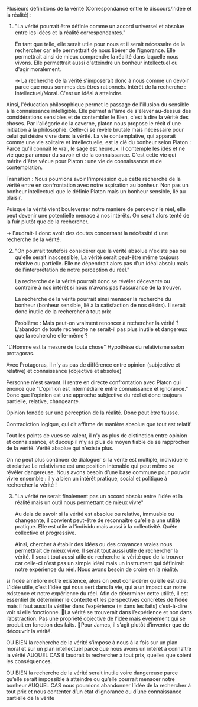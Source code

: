 Plusieurs définitions de la vérité (Correspondance entre le discours/l'idée et la réalité) : 

1. "La vérité pourrait être définie comme un accord universel et absolue entre les idées et la réalité correspondantes."

	En tant que telle, elle serait utile pour nous et il serait nécessaire de la rechercher car elle permettrait de nous libérer de l'ignorance. Elle permettrait ainsi de mieux comprendre la réalité dans laquelle nous vivons. Elle permettrait aussi d'atteindre un bonheur intellectuel ou d'agir moralement.

	-> La recherche de la vérité s'imposerait donc à nous comme un devoir parce que nous sommes des êtres rationnels. Intérêt de la recherche : Intellectuel/Moral. C'est un idéal à atteindre.

Ainsi, l'éducation philosophique permet le passage de l'illusion du sensible à la connaissance intelligible. Elle permet à l'âme de s'élever au-dessus des considérations sensibles et de contembler le Bien, c'est à dire la vérité des choses. Par l'allégorie de la caverne, platon nous propose le récit d'une initiation à la philosophie. Celle-ci se révèle brutale mais nécéssaire pour celui qui désire vivre dans la vérité. La vie contemplative, qui apparait comme une vie solitaire et intellectuelle, est la clé du bonheur selon Platon : Parce qu'il connait le vrai, le sage est heureux. Il contemple les idés et ne vie que par amour du savoir et de la connaissance. C'est cette vie qui mérite d'être vécue pour Platon : une vie de connaissance et de contemplation.

Transition : Nous pourrions avoir l'impression que cette recherche de la vérité entre en confrontation avec notre aspiration au bonheur. Non pas un bonheur intellectuel que le définie Platon mais un bonheur sensible, lié au plaisir.

Puisque la vérité vient bouleverser notre manière de percevoir le réel, elle peut devenir une potentielle menace à nos intérêts. On serait alors tenté de la fuir plutôt que de la rechercher.

-> Faudrait-il donc avoir des doutes concernant la nécéssité d'une recherche de la vérité.


2. "On pourrait toutefois considérer que la vérité absolue n'existe pas ou qu'elle serait inaccessible, La vérité serait peut-être même toujours relative ou partielle. Elle ne dépendrait alors pas d'un idéal absolu mais de l'interprétation de notre perception du réel."

	La recherche de la vérité pourrait donc se révéler décevante ou contraire à nos intérêt si nous n'avons pas l'assurance de la trouver.
	
	La recherche de la vérité pourrait ainsi menacer la recherche du bonheur (bonheur sensible, lié à la satisfaction de nos désirs). Il serait donc inutile de la rechercher à tout prix

	Problème : Mais peut-on vraiment renoncer à rechercher la vérité ? L'abandon de toute recherche ne serait-il pas plus inutile et dangereux que la recherche elle-même ?

"L'Homme est la mesure de toute chose" Hypothèse du relativisme selon protagoras.

Avec Protagoras, il n'y as pas de différence entre opinion (subjective et relative) et connaissance (objective et absolue)

Personne n'est savant. Il rentre en directe confrontation avec Platon qui énonce que "L'opinion est intermédiaire entre connaissance et ignorance." Donc que l'opinion est une approche subjective du réel et donc toujours partielle, relative, changeante.

Opinion fondée sur une perception de la réalité. Donc peut être fausse.

Contradiction logique, qui dit affirme de manière absolue que tout est relatif.

Tout les points de vues se valent, il n'y as plus de distinction entre opinion et connaissance, et ducoup il n'y as plus de moyen fiable de se rapprocher de la vérité. Vérité absolue qui n'existe plus.

On ne peut plus continuer de dialoguer si la vérité est multiple, individuelle et relative
Le relativisme est une position intenable qui peut même se révéler dangereuse. Nous avons besoin d’une base commune pour pouvoir vivre ensemble : il y a bien un intérêt pratique, social et politique à rechercher la vérité !

3. "La vérité ne serait finalement pas un accord absolu entre l'idée et la réalité mais un outil nous permettant de mieux vivre"

	Au dela de savoir si la vérité est absolue ou relative, immuable ou changeante, il convient peut-être de reconnaître qu'elle a une utilité pratique. Elle est utile à l'individu mais aussi à la collectivité. Quête collective et progressive.

	Ainsi, chercher à établir des idées ou des croyances vraies nous permettrait de mieux vivre. Il serait tout aussi utile de rechercher la vérité. Il serait tout aussi utile de recherche la vérité que de la trouver car celle-ci n'est pas un simple idéal mais un instrument qui définirait notre expérience du réel. Nous avons besoin de croire en la réalité.

si l’idée améliore notre existence, alors on peut considérer qu’elle est utile. L’idée utile, c’est l’idée qui nous sert dans la vie, qui a un impact sur notre existence et notre expérience du réel. Afin de déterminer cette utilité, il est essentiel de déterminer le contexte et les perspectives concrètes de l’idée mais il faut aussi la vérifier dans l’expérience (= dans les faits) c’est-à-dire voir si elle fonctionne. La vérité se trouverait dans l’expérience et non dans l’abstraction. Pas une propriété objective de l’idée mais événement qui se produit en fonction des faits. Pour James, il s’agit plutôt d’inventer que de découvrir la vérité.


OU BIEN la recherche de la vérité s’impose à nous à la fois sur un plan moral et sur un plan intellectuel parce que nous avons un intérêt à connaître la vérité AUQUEL CAS il faudrait la rechercher à tout prix, quelles que soient les conséquences. 

OU BIEN la recherche de la vérité serait inutile voire dangereuse parce qu’elle serait impossible à atteindre ou qu’elle pourrait menacer notre bonheur AUQUEL CAS nous pourrions abandonner l’idée de la rechercher à tout prix et nous contenter d’un état d’ignorance ou d’une connaissance partielle de la vérité